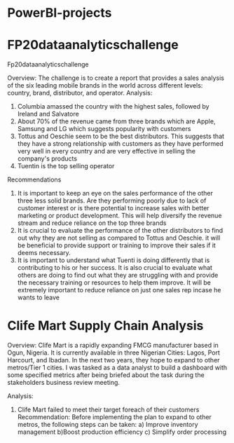 # PowerBI-projects
# FP20dataanalyticschallenge

Fp20dataanalyticschallenge

Overview: The challenge is to create a report that provides a sales analysis of the six leading mobile brands in the world across different levels: country, brand, distributor, and operator.
Analysis:
1) Columbia amassed the country with the highest sales, followed by Ireland and Salvatore
2) About 70% of the revenue came from three brands which are Apple, Samsung and LG which suggests popularity with customers
3) Tottus and Oeschie seem to be the best distributors. This suggests that they have a strong relationship with customers as they have performed very well in every country and are very effective in selling the company's products
4) Tuentin is the top selling operator

Recommendations
1) It is important to keep an eye on the  sales performance of the other three less solid brands. Are they performing poorly due to lack of customer interest or is there potential to increase sales with better marketing  or product development. This will help diversify the revenue stream and reduce reliance on the top three brands
2) It is crucial to evaluate the performance of the other distributors to find out why they are not selling as compared to  Tottus and Oeschie. it will be beneficial to provide support or training to improve their sales if it deems necessary.
3) It is important to understand what Tuenti is doing differently that is contributing to his or her success. It is also crucial to evaluate what others are doing to find out what they are struggling with and provide the necessary training or resources to help them improve. It will be extremely important to reduce reliance on just one sales rep incase he wants to leave
# Clife Mart Supply Chain Analysis
Overview: Clife Mart is a rapidly expanding FMCG manufacturer based in Ogun, Nigeria. It is currently available in three Nigerian Cities: Lagos, Port Harcourt, and Ibadan. In the next two years, they hope to expand to other metros/Tier 1 cities. I was tasked as a data analyst to build a dashboard with some specified metrics after being briefed about the task during the stakeholders business review meeting.

Analysis:
1) Clife Mart failed to meet their target foreach of their customers
Recommendation:
Before implementing the plan to expand to other metros, the following steps can be taken:
a) Improve inventory management
b)Boost production efficiency
c) Simplify order processing
